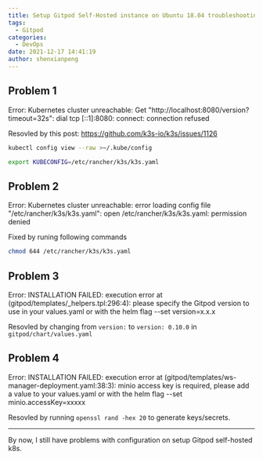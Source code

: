 ```yaml
---
title: Setup Gitpod Self-Hosted instance on Ubuntu 18.04 troubleshooting
tags:
  - Gitpod
categories:
  - DevOps
date: 2021-12-17 14:41:19
author: shenxianpeng
---
```



## Problem 1

Error: Kubernetes cluster unreachable: Get "http://localhost:8080/version?timeout=32s": dial tcp [::1]:8080: connect: connection refused

Resovled by this post: https://github.com/k3s-io/k3s/issues/1126

```bash
kubectl config view --raw >~/.kube/config

export KUBECONFIG=/etc/rancher/k3s/k3s.yaml
```

## Problem 2

Error: Kubernetes cluster unreachable: error loading config file "/etc/rancher/k3s/k3s.yaml": open /etc/rancher/k3s/k3s.yaml: permission denied

Fixed by runing following commands

```bash
chmod 644 /etc/rancher/k3s/k3s.yaml
```

## Problem 3

Error: INSTALLATION FAILED: execution error at (gitpod/templates/_helpers.tpl:296:4): please specify the Gitpod version to use in your values.yaml or with the helm flag --set version=x.x.x

Resovled by changing from `version:` to `version: 0.10.0` in `gitpod/chart/values.yaml`

## Problem 4

Error: INSTALLATION FAILED: execution error at (gitpod/templates/ws-manager-deployment.yaml:38:3): minio access key is required, please add a value to your values.yaml or with the helm flag --set minio.accessKey=xxxxx

Resovled by running `openssl rand -hex 20` to generate keys/secrets.

---

By now, I still have problems with configuration on setup Gitpod self-hosted k8s.
